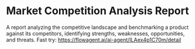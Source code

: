 # Market Competition Analysis Report
A report analyzing the competitive landscape and benchmarking a product against its competitors, identifying strengths, weaknesses, opportunities, and threats.
Fast try: https://flowagent.ai/ai-agent/ILAex4p1C70m/detail
